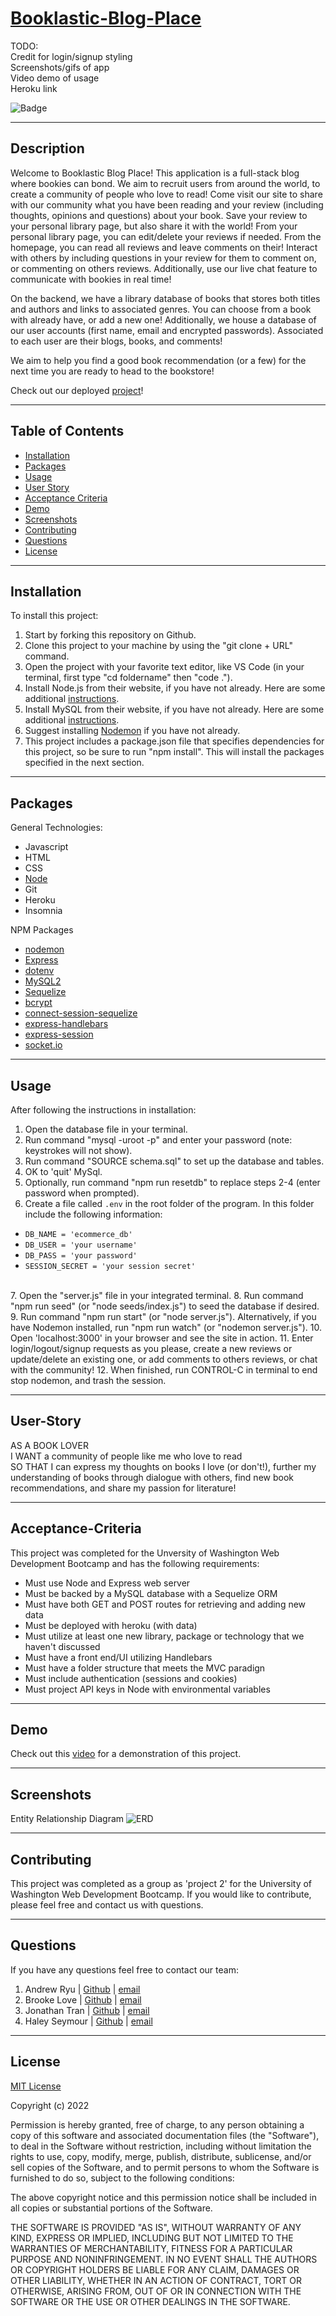 # [Booklastic-Blog-Place](URL)

TODO: <br>
Credit for login/signup styling <br>
Screenshots/gifs of app <br>
Video demo of usage <br>
Heroku link <br>

![Badge](https://img.shields.io/badge/license-MIT-blue)

---
## Description

Welcome to Booklastic Blog Place! This application is a full-stack blog where bookies can bond. We aim to recruit users from around the world, to create a community of people who love to read! Come visit our site to share with our community what you have been reading and your review (including thoughts, opinions and questions) about your book. Save your review to your personal library page, but also share it with the world! From your personal library page, you can edit/delete your reviews if needed. From the homepage, you can read all reviews and leave comments on their! Interact with others by including questions in your review for them to comment on, or commenting on others reviews. Additionally, use our live chat feature to communicate with bookies in real time!

On the backend, we have a library database of books that stores both titles and authors and links to associated genres. You can choose from a book with already have, or add a new one! Additionally, we house a database of our user accounts (first name, email and encrypted passwords). Associated to each user are their blogs, books, and comments! 

We aim to help you find a good book recommendation (or a few) for the next time you are ready to head to the bookstore! 

Check out our deployed [project](URL)! 

---
## Table of Contents

* [Installation](#installation)
* [Packages](#packages)
* [Usage](#usage)
* [User Story](#user-story)
* [Acceptance Criteria](#acceptance-criteria)
* [Demo](#demo)
* [Screenshots](#screenshots)
* [Contributing](#contributing)
* [Questions](#questions)
* [License](#license)

---
## Installation

To install this project: 
1. Start by forking this repository on Github. 
2. Clone this project to your machine by using the "git clone + URL" command. 
3. Open the project with your favorite text editor, like VS Code (in your terminal, first type "cd foldername" then "code ."). 
4. Install Node.js from their website, if you have not already. Here are some additional [instructions](https://coding-boot-camp.github.io/full-stack/nodejs/how-to-install-nodejs).
5. Install MySQL from their website, if you have not already. Here are some additional [instructions](https://coding-boot-camp.github.io/full-stack/mysql/mysql-installation-guide).
6. Suggest installing [Nodemon](https://www.npmjs.com/package/nodemon) if you have not already.
7. This project includes a package.json file that specifies dependencies for this project, so be sure to run "npm install". This will install the packages specified in the next section. 

---
## Packages

General Technologies: 
- Javascript
- HTML
- CSS
- [Node](https://www.npmjs.com/package/node)
- Git
- Heroku 
- Insomnia

NPM Packages
- [nodemon](https://www.npmjs.com/package/nodemon) 
- [Express](https://www.npmjs.com/package/express)
- [dotenv](https://www.npmjs.com/package/dotenv)
- [MySQL2](https://www.npmjs.com/package/mysql)
- [Sequelize](https://www.npmjs.com/package/sequelize)
- [bcrypt](https://www.npmjs.com/package/bcrypt)
- [connect-session-sequelize](https://www.npmjs.com/package/connect-session-sequelize)
- [express-handlebars](https://www.npmjs.com/package/express-handlebars)
- [express-session](https://www.npmjs.com/package/express-session)
- [socket.io](https://www.npmjs.com/package/socket.io)

---
## Usage

After following the instructions in installation: 
1. Open the database file in your terminal. 
2. Run command "mysql -uroot -p" and enter your password (note: keystrokes will not show).
3. Run command "SOURCE schema.sql" to set up the database and tables.
4. OK to 'quit' MySql.
5. Optionally, run command "npm run resetdb" to replace steps 2-4 (enter password when prompted).
6. Create a file called `.env` in the root folder of the program. In this folder include the following information: <br>
  - `DB_NAME = 'ecommerce_db'`
  - `DB_USER = 'your username'`
  - `DB_PASS = 'your password'` 
  - `SESSION_SECRET = 'your session secret'` 
<br>
7. Open the "server.js" file in your integrated terminal. 
8. Run command "npm run seed" (or "node seeds/index.js") to seed the database if desired.
9. Run command "npm run start" (or "node server.js"). Alternatively, if you have Nodemon installed, run "npm run watch" (or "nodemon server.js"). 
10. Open 'localhost:3000' in your browser and see the site in action.
11. Enter login/logout/signup requests as you please, create a new reviews or update/delete an existing one, or add comments to others reviews, or chat with the community! 
12. When finished, run CONTROL-C in terminal to end stop nodemon, and trash the session. 

---
## User-Story

AS A BOOK LOVER <br>
I WANT a community of people like me who love to read <br>
SO THAT I can express my thoughts on books I love (or don't!), further my understanding of books through dialogue with others, find new book recommendations, and share my passion for literature! 

---
## Acceptance-Criteria
This project was completed for the Unversity of Washington Web Development Bootcamp and has the following requirements: 
- Must use Node and Express web server
- Must be backed by a MySQL database with a Sequelize ORM 
- Must have both GET and POST routes for retrieving and adding new data
- Must be deployed with heroku (with data)
- Must utilize at least one new library, package or technology that we haven't discussed
- Must have a front end/UI utilizing Handlebars
- Must have a folder structure that meets the MVC paradign
- Must include authentication (sessions and cookies)
- Must project API keys in Node with environmental variables

---
## Demo

Check out this [video](URL) for a demonstration of this project. 

___
## Screenshots

Entity Relationship Diagram 
![ERD](./assets/screenshots/ERD.png)

---
## Contributing

This project was completed as a group as 'project 2' for the University of Washington Web Development Bootcamp. If you would like to contribute, please feel free and contact us with questions. 

---
## Questions

If you have any questions feel free to contact our team:
1. Andrew Ryu | [Github](https://github.com/ryuandrew) | [email](andrewryu@outlook.com)
2. Brooke Love | [Github](https://github.com/brookelove) | [email](brookelovedevelops@outlook.com)
3. Jonathan Tran | [Github](https://github.com/JTreezy) | [email](digitalsigna@gmail.com)
4. Haley Seymour | [Github](https://github.com/hseymo) | [email](haleycseymour@comcast.net)


---
## License

[MIT License](./LICENSE) <br>

Copyright (c) 2022 

Permission is hereby granted, free of charge, to any person obtaining a copy
of this software and associated documentation files (the "Software"), to deal
in the Software without restriction, including without limitation the rights
to use, copy, modify, merge, publish, distribute, sublicense, and/or sell
copies of the Software, and to permit persons to whom the Software is
furnished to do so, subject to the following conditions:

The above copyright notice and this permission notice shall be included in all
copies or substantial portions of the Software.

THE SOFTWARE IS PROVIDED "AS IS", WITHOUT WARRANTY OF ANY KIND, EXPRESS OR
IMPLIED, INCLUDING BUT NOT LIMITED TO THE WARRANTIES OF MERCHANTABILITY,
FITNESS FOR A PARTICULAR PURPOSE AND NONINFRINGEMENT. IN NO EVENT SHALL THE
AUTHORS OR COPYRIGHT HOLDERS BE LIABLE FOR ANY CLAIM, DAMAGES OR OTHER
LIABILITY, WHETHER IN AN ACTION OF CONTRACT, TORT OR OTHERWISE, ARISING FROM,
OUT OF OR IN CONNECTION WITH THE SOFTWARE OR THE USE OR OTHER DEALINGS IN THE
SOFTWARE.